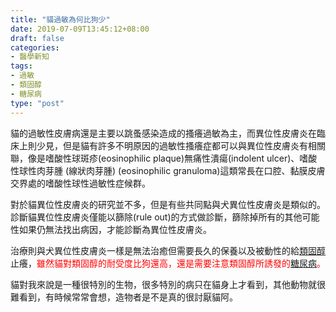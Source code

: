 ```yaml
---
title: "貓過敏為何比狗少"
date: 2019-07-09T13:45:12+08:00
draft: false
categories:
- 醫學新知
tags:
- 過敏
- 類固醇
- 糖尿病
type: "post"
---
```


貓的過敏性皮膚病還是主要以跳蚤感染造成的搔癢過敏為主，而異位性皮膚炎在臨床上則少見，但是貓有許多不明原因的過敏性搔癢症都可以與異位性皮膚炎有相關聯，像是嗜酸性球斑疹(eosinophilic plaque)無痛性潰瘍(indolent ulcer)、嗜酸性球性肉芽腫 (線狀肉芽腫) (eosinophilic granuloma)這類常長在口腔、黏膜皮膚交界處的嗜酸性球性過敏性症候群。

對於貓異位性皮膚炎的研究並不多，但是有些共同點與犬異位性皮膚炎是類似的。診斷貓異位性皮膚炎僅能以篩除(rule out)的方式做診斷，篩除掉所有的其他可能性如果仍無法找出病因，才能診斷為異位性皮膚炎。

治療則與犬異位性皮膚炎一樣是無法治癒但需要長久的保養以及被動性的給[類固醇](https://pets.24cc.cc/tags/類固醇)止癢，<font color="red">雖然貓對類固醇的耐受度比狗還高，還是需要注意類固醇所誘發的[糖尿病](https://pets.24cc.cc/tags/糖尿病)。</font>

貓對我來說是一種很特別的生物，很多特別的病只在貓身上才看到，其他動物就很難看到，有時候常常會想，造物者是不是真的很討厭貓阿。